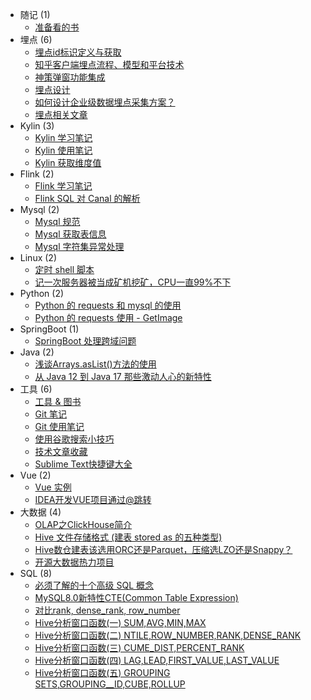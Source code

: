 * 随记 (1)
  - [准备看的书](note/unread-books.md)
* 埋点 (6)
  - [埋点id标识定义与获取](bury/bury-get-id.md)
  - [知乎客户端埋点流程、模型和平台技术](bury/bury-tech-zhihu.md)
  - [神策弹窗功能集成](bury/shence-popup.md)
  - [埋点设计](bury/bury-design.md)
  - [如何设计企业级数据埋点采集方案？](bury/how-to-design.md)
  - [埋点相关文章](bury/related-articles.md)
* Kylin (3)
  - [Kylin 学习笔记](kylin/kylin-learn.md)
  - [Kylin 使用笔记](kylin/kylin-use-note.md)
  - [Kylin 获取维度值](kylin/kylin-get-dim.md)
* Flink (2)
  - [Flink 学习笔记](flink/flink-learn.md)
  - [Flink SQL 对 Canal 的解析](flink/flink-sql-canal.md)
* Mysql (2)
  - [Mysql 规范](mysql/mysql-standard.md)
  - [Mysql 获取表信息](mysql/get-table-info.md)
  - [Mysql 字符集异常处理](mysql/mysql-character_exception.md)
* Linux (2)
  - [定时 shell 脚本](linux/timing-shell-task.md)
  - [记一次服务器被当成矿机挖矿，CPU一直99%不下](linux/server-becomes-miner.md)
* Python (2)
  - [Python 的 requests 和 mysql 的使用](python/python-requests-mysql.md)
  - [Python 的 requests 使用 - GetImage](python/python-requests-get-image.md)
* SpringBoot (1)
  - [SpringBoot 处理跨域问题](springboot/springboot-deal-cross-domain.md)
* Java (2)
  - [浅谈Arrays.asList()方法的使用](java/array-aslist.md)
  - [从 Java 12 到 Java 17 那些激动人心的新特性](java/learn-java12-java17.md)
* 工具 (6)
  - [工具 & 图书](tools/tools-and-books.md)
  - [Git 笔记](tools/git-note.md)
  - [Git 使用笔记](tools/git-use-note.md)
  - [使用谷歌搜索小技巧](tools/tool-use-google.md)
  - [技术文章收藏](tools/article-collection.md)
  - [Sublime Text快捷键大全](tools/sublime-text-use-note.md)
* Vue (2)
  - [Vue 实例](vue/vue.md)
  - [IDEA开发VUE项目通过@跳转](vue/vue-setting-webpack.md)
* 大数据 (4)
  - [OLAP之ClickHouse简介](bigdata/clickhouse-note.md)
  - [Hive 文件存储格式 (建表 stored as 的五种类型)](bigdata/hive-stored-types.md)
  - [Hive数仓建表该选用ORC还是Parquet，压缩选LZO还是Snappy？](bigdata/select-hive-store.md)
  - [开源大数据热力项目](bigdata/open-source-hot-project.md)
* SQL (8)
  - [必须了解的十个高级 SQL 概念](sql/ten-advanced-sql-concepts.md)
  - [MySQL8.0新特性CTE(Common Table Expression)](sql/common-table-expression.md)
  - [对比rank, dense_rank, row_number](sql/rank-vs-dense_rank-vs-row_number.md)
  - [Hive分析窗口函数(一) SUM,AVG,MIN,MAX](sql/hive-window-function-1.md)
  - [Hive分析窗口函数(二) NTILE,ROW_NUMBER,RANK,DENSE_RANK](sql/hive-window-function-2.md)
  - [Hive分析窗口函数(三) CUME_DIST,PERCENT_RANK](sql/hive-window-function-3.md)
  - [Hive分析窗口函数(四) LAG,LEAD,FIRST_VALUE,LAST_VALUE](sql/hive-window-function-4.md)
  - [Hive分析窗口函数(五) GROUPING SETS,GROUPING__ID,CUBE,ROLLUP](sql/hive-window-function-5.md)
